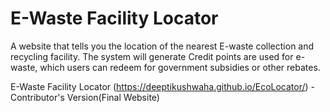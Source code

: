 # E-Waste Facility Locator
A website that tells you the location of the nearest E-waste collection and recycling facility. The system will generate
Credit points are used for e-waste, which users can redeem for government subsidies or other rebates.

E-Waste Facility Locator (https://deeptikushwaha.github.io/EcoLocator/) - Contributor's Version(Final Website)
